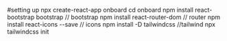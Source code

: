 #setting up
npx create-react-app onboard
cd onboard
npm install react-bootstrap bootstrap // bootstrap
npm install react-router-dom // router
npm install react-icons --save // icons
npm install -D tailwindcss //tailwind
npx tailwindcss init
